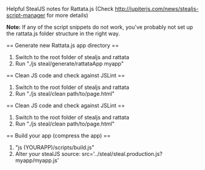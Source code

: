 Helpful StealJS notes for Rattata.js
(Check http://jupiterjs.com/news/stealjs-script-manager for more details)

**Note:** If any of the script snippets do not work, you've probably not set up the rattata.js folder structure in the right way.

== Generate new Rattata.js app directory ==
1. Switch to the root folder of stealjs and rattata
2. Run "./js steal/generate/rattataApp myapp"

== Clean JS code and check against JSLint ==
1. Switch to the root folder of stealjs and rattata
2. Run "./js steal/clean path/to/page.html"

== Clean JS code and check against JSLint ==
1. Switch to the root folder of stealjs and rattata
2. Run "./js steal/clean path/to/page.html"

== Build your app (compress the app) ==
1. "js (YOURAPP)/scripts/build.js"
2. Alter your stealJS source: src='../steal/steal.production.js?myapp/myapp.js'

